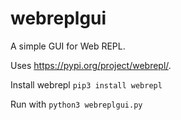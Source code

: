 # webreplgui

A simple GUI for Web REPL.

Uses https://pypi.org/project/webrepl/.

Install webrepl
`pip3 install webrepl`

Run with `python3 webreplgui.py`

